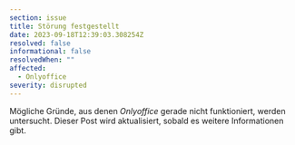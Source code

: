 ```yaml
---
section: issue
title: Störung festgestellt
date: 2023-09-18T12:39:03.308254Z
resolved: false
informational: false
resolvedWhen: ""
affected:
  - Onlyoffice
severity: disrupted
---
```

Mögliche Gründe, aus denen *Onlyoffice* gerade nicht funktioniert, werden untersucht. Dieser Post wird aktualisiert, sobald es weitere Informationen gibt.

        